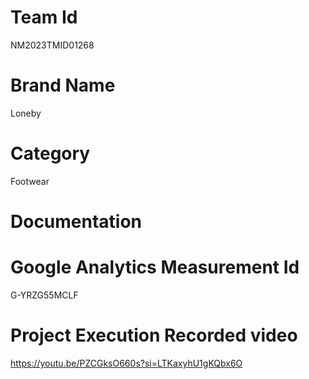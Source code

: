 # Team Id
NM2023TMID01268
# Brand Name
Loneby
# Category
Footwear
# Documentation

# Google Analytics Measurement Id 
G-YRZG55MCLF
# Project Execution Recorded video
https://youtu.be/PZCGksO660s?si=LTKaxyhU1gKQbx6O
